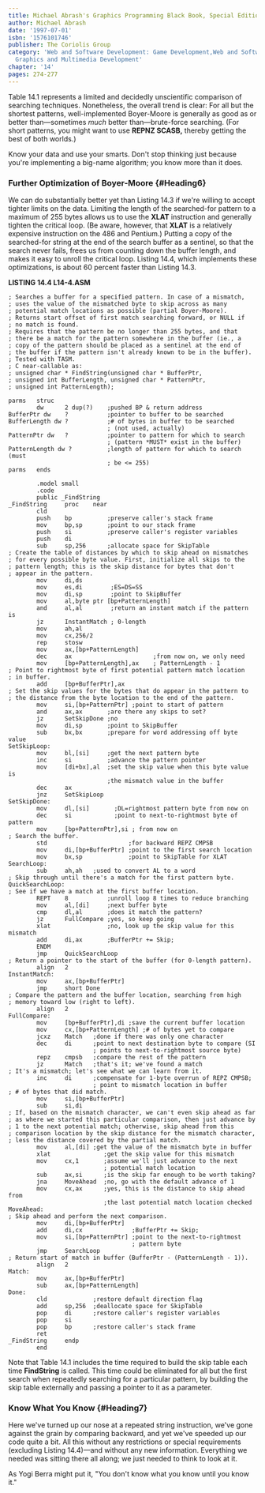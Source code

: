 ```yaml
---
title: Michael Abrash's Graphics Programming Black Book, Special Edition
author: Michael Abrash
date: '1997-07-01'
isbn: '1576101746'
publisher: The Coriolis Group
category: 'Web and Software Development: Game Development,Web and Software Development:
  Graphics and Multimedia Development'
chapter: '14'
pages: 274-277
---
```


Table 14.1 represents a limited and decidedly unscientific comparison of
searching techniques. Nonetheless, the overall trend is clear: For all
but the shortest patterns, well-implemented Boyer-Moore is generally as
good as or better than—sometimes *much* better than—brute-force
searching. (For short patterns, you might want to use **REPNZ SCASB,**
thereby getting the best of both worlds.)

Know your data and use your smarts. Don't stop thinking just because
you're implementing a big-name algorithm; you know more than it does.

### Further Optimization of Boyer-Moore {#Heading6}

We can do substantially better yet than Listing 14.3 if we're willing to
accept tighter limits on the data. Limiting the length of the
searched-for pattern to a maximum of 255 bytes allows us to use the
**XLAT** instruction and generally tighten the critical loop. (Be aware,
however, that **XLAT** is a relatively expensive instruction on the 486
and Pentium.) Putting a copy of the searched-for string at the end of
the search buffer as a sentinel, so that the search never fails, frees
us from counting down the buffer length, and makes it easy to unroll the
critical loop. Listing 14.4, which implements these optimizations, is
about 60 percent faster than Listing 14.3.

**LISTING 14.4 L14-4.ASM**

    ; Searches a buffer for a specified pattern. In case of a mismatch,
    ; uses the value of the mismatched byte to skip across as many
    ; potential match locations as possible (partial Boyer-Moore).
    ; Returns start offset of first match searching forward, or NULL if
    ; no match is found.
    ; Requires that the pattern be no longer than 255 bytes, and that
    ; there be a match for the pattern somewhere in the buffer (ie., a
    ; copy of the pattern should be placed as a sentinel at the end of
    ; the buffer if the pattern isn't already known to be in the buffer).
    ; Tested with TASM.
    ; C near-callable as:
    ; unsigned char * FindString(unsigned char * BufferPtr,
    ; unsigned int BufferLength, unsigned char * PatternPtr,
    ; unsigned int PatternLength);

    parms   struc
            dw      2 dup(?)    ;pushed BP & return address
    BufferPtr dw    ?           ;pointer to buffer to be searched
    BufferLength dw ?           ;# of bytes in buffer to be searched
                                ; (not used, actually)
    PatternPtr dw   ?           ;pointer to pattern for which to search
                                ; (pattern *MUST* exist in the buffer)
    PatternLength dw ?          ;length of pattern for which to search (must
                                ; be <= 255)
    parms   ends

            .model small
            .code
            public _FindString
    _FindString     proc    near
            cld
            push    bp          ;preserve caller's stack frame
            mov     bp,sp       ;point to our stack frame
            push    si          ;preserve caller's register variables
            push    di
            sub     sp,256      ;allocate space for SkipTable
    ; Create the table of distances by which to skip ahead on mismatches
    ; for every possible byte value. First, initialize all skips to the
    ; pattern length; this is the skip distance for bytes that don't
    ; appear in the pattern.
            mov     di,ds
            mov     es,di        ;ES=DS=SS
            mov     di,sp        ;point to SkipBuffer
            mov     al,byte ptr [bp+PatternLength]
            and     al,al        ;return an instant match if the pattern is
            jz      InstantMatch ; 0-length
            mov     ah,al
            mov     cx,256/2
            rep     stosw
            mov     ax,[bp+PatternLength]
            dec     ax                       ;from now on, we only need
            mov     [bp+PatternLength],ax    ; PatternLength - 1
    ; Point to rightmost byte of first potential pattern match location
    ; in buffer.
            add     [bp+BufferPtr],ax
    ; Set the skip values for the bytes that do appear in the pattern to
    ; the distance from the byte location to the end of the pattern.
            mov     si,[bp+PatternPtr] ;point to start of pattern
            and     ax,ax       ;are there any skips to set?
            jz      SetSkipDone ;no
            mov     di,sp       ;point to SkipBuffer
            sub     bx,bx       ;prepare for word addressing off byte value
    SetSkipLoop:
            mov     bl,[si]     ;get the next pattern byte
            inc     si          ;advance the pattern pointer
            mov     [di+bx],al  ;set the skip value when this byte value is
                                ;the mismatch value in the buffer
            dec     ax
            jnz     SetSkipLoop
    SetSkipDone:
            mov     dl,[si]       ;DL=rightmost pattern byte from now on
            dec     si            ;point to next-to-rightmost byte of pattern
            mov     [bp+PatternPtr],si ; from now on
    ; Search the buffer.
            std                       ;for backward REPZ CMPSB
            mov     di,[bp+BufferPtr] ;point to the first search location
            mov     bx,sp             ;point to SkipTable for XLAT
    SearchLoop:
            sub     ah,ah   ;used to convert AL to a word
    ; Skip through until there's a match for the first pattern byte.
    QuickSearchLoop:
    ; See if we have a match at the first buffer location.
            REPT    8           ;unroll loop 8 times to reduce branching
            mov     al,[di]     ;next buffer byte
            cmp     dl,al       ;does it match the pattern?
            jz      FullCompare ;yes, so keep going
            xlat                ;no, look up the skip value for this mismatch
            add     di,ax       ;BufferPtr += Skip;
            ENDM
            jmp     QuickSearchLoop
    ; Return a pointer to the start of the buffer (for 0-length pattern).
            align   2
    InstantMatch:
            mov     ax,[bp+BufferPtr]
            jmp     short Done
    ; Compare the pattern and the buffer location, searching from high
    ; memory toward low (right to left).
            align   2
    FullCompare:
            mov     [bp+BufferPtr],di ;save the current buffer location
            mov     cx,[bp+PatternLength] ;# of bytes yet to compare
            jcxz    Match   ;done if there was only one character
            dec     di      ;point to next destination byte to compare (SI
                            ; points to next-to-rightmost source byte)
            repz    cmpsb   ;compare the rest of the pattern
            jz      Match   ;that's it; we've found a match
    ; It's a mismatch; let's see what we can learn from it.
            inc     di      ;compensate for 1-byte overrun of REPZ CMPSB;
                            ; point to mismatch location in buffer
    ; # of bytes that did match.
            mov     si,[bp+BufferPtr]
            sub     si,di
    ; If, based on the mismatch character, we can't even skip ahead as far
    ; as where we started this particular comparison, then just advance by
    ; 1 to the next potential match; otherwise, skip ahead from this
    ; comparison location by the skip distance for the mismatch character,
    ; less the distance covered by the partial match.
            mov     al,[di] ;get the value of the mismatch byte in buffer
            xlat               ;get the skip value for this mismatch
            mov     cx,1       ;assume we'll just advance to the next
                               ; potential match location
            sub     ax,si      ;is the skip far enough to be worth taking?
            jna     MoveAhead  ;no, go with the default advance of 1
            mov     cx,ax      ;yes, this is the distance to skip ahead from
                               ;the last potential match location checked
    MoveAhead:
    ; Skip ahead and perform the next comparison.
            mov     di,[bp+BufferPtr]
            add     di,cx              ;BufferPtr += Skip;
            mov     si,[bp+PatternPtr] ;point to the next-to-rightmost
                                       ; pattern byte
            jmp     SearchLoop
    ; Return start of match in buffer (BufferPtr - (PatternLength - 1)).
            align   2
    Match:
            mov     ax,[bp+BufferPtr]
            sub     ax,[bp+PatternLength]
    Done:
            cld             ;restore default direction flag
            add     sp,256  ;deallocate space for SkipTable
            pop     di      ;restore caller's register variables
            pop     si
            pop     bp      ;restore caller's stack frame
            ret
    _FindString     endp
            end

Note that Table 14.1 includes the time required to build the skip table
each time **FindString** is called. This time could be eliminated for
all but the first search when repeatedly searching for a particular
pattern, by building the skip table externally and passing a pointer to
it as a parameter.

### Know What You Know {#Heading7}

Here we've turned up our nose at a repeated string instruction, we've
gone against the grain by comparing backward, and yet we've speeded up
our code quite a bit. All this without any restrictions or special
requirements (excluding Listing 14.4)—and without any new information.
Everything we needed was sitting there all along; we just needed to
think to look at it.

As Yogi Berra might put it, "You don't know what you know until you know
it."